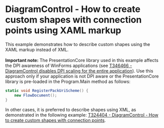 # DiagramControl - How to create custom shapes with connection points using XAML markup


This example demonstrates how to describe custom shapes using the XAML markup instead of XML.<br><br><strong>Important note:</strong> The PresentationCore library used in this example affects the DPI awareness of WinForms applications (see <a href="https://www.devexpress.com/Support/Center/p/T346466">T346466 - DiagramControl disables DPI scaling for the entire application</a>). Use this approach only if your application is not DPI aware or the PresentationCore library is pre-loaded in the Program.Main method as follows:<br>


```cs
static void RegisterPackUriScheme() {
    new FlowDocument();
}
```


<p>In other cases, it is preferred to describe shapes using XML, as demonstrated in the following example: <a href="https://www.devexpress.com/Support/Center/p/T324404">T324404 - DiagramControl - How to create custom shapes with connection points</a>.</p>

<br/>


